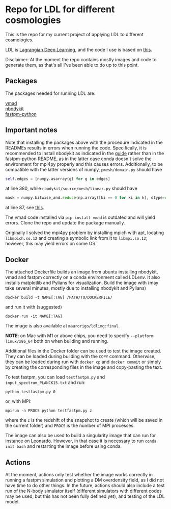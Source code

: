 # Repo for LDL for different cosmologies

This is the repo for my current project of applying LDL to different cosmologies.

LDL is [Lagrangian Deep Learning](https://arxiv.org/abs/2010.02926), and the code I use is based on [this](https://github.com/biweidai/LDL).

Disclaimer: At the moment the repo contains mostly images and code to generate them, as that's all I've been able to do up to this point.

## Packages

The packages needed for running LDL are:

[vmad](https://github.com/rainwoodman/vmad)  
[nbodykit](https://github.com/bccp/nbodykit)  
[fastpm-python](https://github.com/rainwoodman/fastpm-python)

## Important notes

Note that installing the packages above with the procedure indicated in the READMEs results in errors when running the code. Specifically, it is recommended to install nbodykit as indicated in the [guide](https://nbodykit.readthedocs.io/en/latest/getting-started/install.html) rather than in the fastpm-python README, as in the latter case conda doesn't solve the environment for mpi4py properly and this causes errors. Additionally, to be compatible with the latter versions of numpy, ```pmesh/domain.py``` should have

```python
self.edges = [numpy.asarray(g) for g in edges]
```
at line 380, while ```nbodykit/source/mesh/linear.py``` should have

```python
mask = numpy.bitwise_and.reduce(np.array([ki == 0 for ki in k], dtype=object))
```

at line 87, see [this](https://github.com/rainwoodman/fastpm-python/issues/18).

The vmad code installed via ```pip install vmad``` is outdated and will yield errors. Clone the repo and update the package manually.

Originally I solved the mpi4py problem by installing mpich with apt, locating ```libmpich.so.12``` and creating a symbolic link from it to ```libmpi.so.12```; however, this may yield errors on some OS.

## Docker

The attached Dockerfile builds an image from ubuntu installing nbodykit, vmad and fastpm correctly on a conda environment called LDLenv. It also installs matplotlib and Pylians for visualization. Build the image with (may take several minutes, mostly due to installing nbodykit and Pylians)

```
docker build -t NAME[:TAG] /PATH/TO/DOCKERFILE/
```

and run it with (suggested)

```
docker run -it NAME[:TAG]
```

The image is also available at ```maurorigo/ldlimg:final```.

**NOTE**: on Mac with M1 or above chips, you need to specify ```--platform linux/x86_64``` both on when building and running.

Additional files in the Docker folder can be used to test the image created. They can be loaded during building with the ```COPY``` command. Otherwise, they can be loaded during run with ```docker cp``` and ```docker commit``` or simply by creating the corresponding files in the image and copy-pasting the text.

To test fastpm, you can load  ```testfastpm.py``` and ```input_spectrum_PLANCK15.txt``` and run:

```
python testfastpm.py 0
```

or, with MPI:

```
mpirun -n PROCS python testfastpm.py z
```

where the ```z``` is the redshift of the snapshot to create (which will be saved in the current folder) and ```PROCS``` is the number of MPI processes.

The image can also be used to build a singularity image that can run for instance on [Leonardo](https://leonardo-supercomputer.cineca.eu/). However, in that case it is necessary to run ```conda init bash``` and restarting the image before using conda. 

## Actions

At the moment, actions only test whether the image works correctly in running a fastpm simulation and plotting a DM overdensity field, as I did not have time to do other things. In the future, actions should also include a test run of the N-body simulator itself (different simulators with different codes may be used, but this has not been fully defined yet), and testing of the LDL model.
